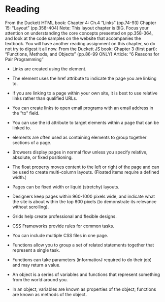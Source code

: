 <h1>Reading</h1>
From the Duckett HTML book:
Chapter 4: Ch.4 “Links” (pp.74-93)
Chapter 15: “Layout” (pp.358-404)
Note: This layout chapter is BIG. Focus your attention on understanding the core concepts presented on pp.358-364, and look at the code samples on the website that accompanies the textbook. You will have another reading assignment on this chapter, so do not try to digest it all now.
From the Duckett JS book:
Chapter 3 (first part): “Functions, Methods, and Objects” (pp.86-99 ONLY)
Article: “6 Reasons for Pair Programming”

- Links are created using the <a> element.
- The <a> element uses the href attribute to indicate the page you are linking to.
- If you are linking to a page within your own site, it is best to use relative links rather than qualified URLs.
- You can create links to open email programs with an email address in the "to" field.
- You can use the id attribute to target elements within a page that can be linked to.

- <div> elements are often used as containing elements to group together sections of a page.
- Browsers display pages in normal flow unless you specify relative, absolute, or fixed positioning.
- The float property moves content to the left or right of the page and can be used to create multi-column layouts. (Floated items require a defined width.)
- Pages can be fixed width or liquid (stretchy) layouts.
- Designers keep pages within 960-1000 pixels wide, and indicate what the site is about within the top 600 pixels (to demonstrate its relevance without scrolling).
- Grids help create professional and flexible designs.
- CSS Frameworks provide rules for common tasks.
- You can include multiple CSS files in one page.

- Functions allow you to group a set of related statements together that represent a single task. 
- Functions can take parameters (informatiorJ required to do their job) and may return a value. 
- An object is a series of variables and functions that represent something from the world around you. 
- In an object, variables are known as properties of the object; functions are known as methods of the object.  
